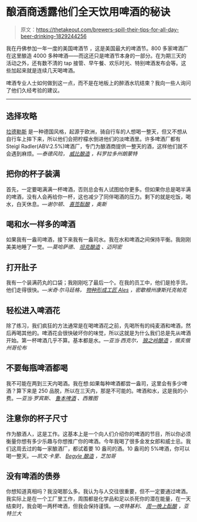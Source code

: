 # 酿酒商透露他们全天饮用啤酒的秘诀

> 原文：<https://thetakeout.com/brewers-spill-their-tips-for-all-day-beer-drinking-1829244256>

我在丹佛参加一年一度的美国啤酒节 ，这是美国最大的啤酒节。800 多家啤酒厂在这里酿造 4000 多种啤酒——而这还只是啤酒节本身的一部分。在为期三天的活动之外，还有数不清的 tap 接管、早午餐、欢乐时光、特别啤酒发布会等。这些加起来就是连续几天喝啤酒。



啤酒专业人士如何做到这一点，而不是在地板上的醉酒水坑结束？我向一些人询问了他们久经考验的建议。

* * *

## 选择攻略

[拉德勒斯](https://thetakeout.com/make-your-own-radler-to-up-your-summer-beer-game-1826813966) 是一种德国风格，起源于欧洲，骑自行车的人想喝一整天，但又不想从自行车上摔下来，所以他们会把柠檬水倒进他们的淡啤酒里。许多啤酒厂都有 Steigl Radler(ABV:2.5%)啤酒厂，专门为酿酒商提供一整天的酒，这样他们就不会遇到麻烦。*—泰德风险，* [*威比酿造*](https://www.wibbybrewing.com/) *，科罗拉多州朗蒙特*

## 把你的杯子装满

首先，一定要喝满满一杯啤酒，否则总会有人试图给你更多。但如果你总是喝半满的啤酒，没有人会再给你一杯，这也减少了同伴喝酒的压力。剩下的就是吃饭，喝水，白天休息。*—谢尔顿、* [*喜签酝酿*](http://www.hisignbrewing.com/) *，奥斯*

## 喝和水一样多的啤酒

如果我有一盎司啤酒，接下来我有一盎司水。我在水和啤酒之间保持平衡。我刚刚美美地睡了一觉。*—莫哈萨德、* [*坦克酿造*](http://thetankbrewing.com/) *、迈阿密*

## 打开肚子

我有一个装满药丸的口袋；我刚刚吃了最后一个。在我的员工中，他们是抢手货。他们走得很快。*—米奇·尔马廷格，* [*物种形成工匠 Ales*](http://speciationartisanales.com/) *，密歇根州康斯托克帕克*

## 轻松进入啤酒花

除了练习，我们疯狂的方法通常是在喝啤酒花之前，先喝所有的纯麦酒和啤酒，然后再喝其他的。啤酒花会很快破坏你的味觉，所以这就是为什么我们总是先从啤酒开始。第一杯啤酒几乎不算。基本都是水。*—亚当·西克尔，* [*狼之岭酿造*](http://www.wolfsridgebrewing.com/) *，俄亥俄州哥伦布*

## 不要每瓶啤酒都喝

我不可能在两到三天内喝酒。我在想:如果每种啤酒都尝一盎司，这里会有多少啤酒？算下来是 250 品脱，所以在三天内，那是不可能的。啤酒和水，这是我的小费。*—亚当·罗宾斯、* [*鲁本啤酒*](http://www.reubensbrews.com/) *、西雅图*

## 注意你的杯子尺寸

作为酿酒人，这是工作。这基本上是一个向人们介绍你的啤酒的节目，所以你必须衡量你想有多少乐趣与你想推广你的啤酒。今年我喝了很多金发女郎和威士忌。我们这周去过的每一家酿酒厂，都试着要 10 盎司的酒。10 盎司的 5%啤酒，你可以喝一整天。*—凯文·卡里、* [*Begyle 酿造*](http://www.begylebrewing.com/home/) *，芝加哥*

## 没有啤酒的债券

你想知道真相吗？我没喝那么多。我认为与人交往很重要，但不一定要通过啤酒。我实际上是在一个工厂里工作，周围都是化学品和足以杀死你的潜在能量，在一天结束时，我会喝一两杯啤酒，但我会保持谨慎。*—皮特基利、* [*周一晚上酝酿*](https://mondaynightbrewing.com/) *，亚特兰大*